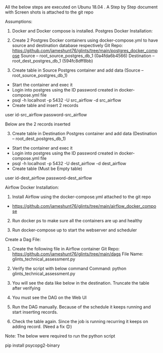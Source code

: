 
All the below steps are executed on Ubunu 18.04 . A Step by Step document with Screen shots is attached to the git repo

Assumptions:
1)	Docker and Docker compose is installed.
Postgres Docker Installation:
1)	Create 2 Postgres Docker containers using docker-compose.yml to have source and destination database respectively 
Git Repo:
https://github.com/jameshunt76/glints/tree/main/postgres_docker_compose
Source – root_source_postgres_db_1 (0a4fda6b4566)
Destination – root_dest_postgres_db_1 (594fc8dff8bb)
 
2)	Create table in Source Postgres container and add data (Source – root_source_postgres_db_1)
-	Start the container and exec it
-	Login into postgres using the ID password created in docker-compose.yml file
-	psql -h localhost -p 5432 -U src_airflow -d src_airflow
-	Create table and insert 2 records
 
 
user id-src_airflow
password-src_airflow

Below are the 2 records inserted
 

3)	Create table in Destination Postgres container and add data (Destination – root_dest_postgres_db_1)

-	Start the container and exec it
-	Login into postgres using the ID password created in docker-compose.yml file
-	psql -h localhost -p 5432 -U dest_airflow -d dest_airflow
-	Create table (Must be Empty table)
 
user id-dest_airflow
password-dest_airflow

Airflow Docker Installation:
1)	Install Airflow using the docker-compose.yml attached to the git repo
-	https://github.com/jameshunt76/glints/tree/main/airflow_docker_compose

2)	Run docker ps to make sure all the containers are up and healthy
 

3)	Run docker-compose up to start the webserver and scheduler
 

Create a Dag File:

1)	Create the following file in Airflow container
Git Repo:
https://github.com/jameshunt76/glints/tree/main/dags
File Name: glints_technical_assessment.py

 
2)	Verify the script with below command
Command:
python glints_technical_assessment.py
 

3)	You will see the data like below in the destination. Truncate the table after verifying
 
4)	You must see the DAG on the Web UI
 
5)	Run the DAG manually. Because of the schedule it keeps running and start inserting records.

 
6)	Check the table again.  Since the job is running recurring it keeps on adding record. (Need a fix 😊)
 

Note: The below were required to run the python script

pip install psycopg2-binary
  
